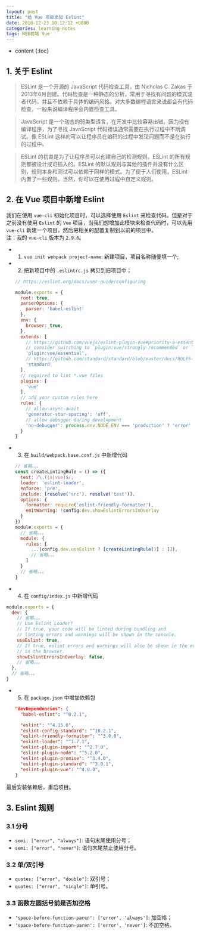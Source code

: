 ```yaml
---
layout: post
title: "给 Vue 项目添加 Eslint"
date: 2018-12-23 10:12:12 +0800
categories: learning-notes
tags: WEB前端 Vue
---
```

* content
{:toc}

## 1. 关于 Eslint

>ESLint 是一个开源的 JavaScript 代码检查工具，由 Nicholas C. Zakas 于2013年6月创建。代码检查是一种静态的分析，常用于寻找有问题的模式或者代码，并且不依赖于具体的编码风格。对大多数编程语言来说都会有代码检查，一般来说编译程序会内置检查工具。

>JavaScript 是一个动态的弱类型语言，在开发中比较容易出错。因为没有编译程序，为了寻找 JavaScript 代码错误通常需要在执行过程中不断调试。像 ESLint 这样的可以让程序员在编码的过程中发现问题而不是在执行的过程中。

>ESLint 的初衷是为了让程序员可以创建自己的检测规则。ESLint 的所有规则都被设计成可插入的。ESLint 的默认规则与其他的插件并没有什么区别，规则本身和测试可以依赖于同样的模式。为了便于人们使用，ESLint 内置了一些规则，当然，你可以在使用过程中自定义规则。

## 2. 在 Vue 项目中新增 Eslint

我们在使用 `vue-cli` 初始化项目时，可以选择使用 `Eslint` 来检查代码。但是对于之前没有使用 `Eslint` 的 `Vue` 项目，当我们想增加此模块来检查代码时，可以先用 `vue-cli` 新建一个项目，然后把相关的配置复制到以前的项目中。<br>
注：我的 `vue-cli` 版本为 `2.9.6`。

+ 1) `vue init webpack project-name`: 新建项目，项目名称随便填一个;
+ 2) 把新项目中的 `.eslintrc.js` 拷贝到旧项目中；
  ```js
  // https://eslint.org/docs/user-guide/configuring

  module.exports = {
    root: true,
    parserOptions: {
      parser: 'babel-eslint'
    },
    env: {
      browser: true,
    },
    extends: [
      // https://github.com/vuejs/eslint-plugin-vue#priority-a-essential-error-prevention
      // consider switching to `plugin:vue/strongly-recommended` or `plugin:vue/recommended` for stricter rules.
      'plugin:vue/essential', 
      // https://github.com/standard/standard/blob/master/docs/RULES-en.md
      'standard'
    ],
    // required to lint *.vue files
    plugins: [
      'vue'
    ],
    // add your custom rules here
    rules: {
      // allow async-await
      'generator-star-spacing': 'off',
      // allow debugger during development
      'no-debugger': process.env.NODE_ENV === 'production' ? 'error' : 'off'
    }
  }
  ```
+ 3) 在 `build/webpack.base.conf.js` 中新增代码
  ```js
  // 省略。。。
  const createLintingRule = () => ({
    test: /\.(js|vue)$/,
    loader: 'eslint-loader',
    enforce: 'pre',
    include: [resolve('src'), resolve('test')],
    options: {
      formatter: require('eslint-friendly-formatter'),
      emitWarning: !config.dev.showEslintErrorsInOverlay
    }
  })
  module.exports = {
    // 省略。。。
    module: {
      rules: [
        ...(config.dev.useEslint ? [createLintingRule()] : []),
        // 省略。。。
      ]
    }
    // 省略。。。
  }
  ```
+ 4) 在 `config/index.js` 中新增代码
```js
module.exports = {
  dev: {
    // 省略。。。
    // Use Eslint Loader?
    // If true, your code will be linted during bundling and
    // linting errors and warnings will be shown in the console.
    useEslint: true,
    // If true, eslint errors and warnings will also be shown in the error overlay
    // in the browser.
    showEslintErrorsInOverlay: false,
    // 省略。。。
  },
  // 省略。。。
}
```
+ 5) 在 `package.json` 中增加依赖包
  ```json
  "devDependencies": {
    "babel-eslint": "^8.2.1",

    "eslint": "^4.15.0",
    "eslint-config-standard": "^10.2.1",
    "eslint-friendly-formatter": "^3.0.0",
    "eslint-loader": "^1.7.1",
    "eslint-plugin-import": "^2.7.0",
    "eslint-plugin-node": "^5.2.0",
    "eslint-plugin-promise": "^3.4.0",
    "eslint-plugin-standard": "^3.0.1",
    "eslint-plugin-vue": "^4.0.0",
  }
  ```

最后安装依赖后，重启项目。

## 3. Eslint 规则

### 3.1 分号

+ `semi: ["error", "always"]`: 语句末尾使用分号；
+ `semi: ["error", "never"]`: 语句末尾禁止使用分号。

### 3.2 单/双引号

+ `quotes: ["error", "double"]`: 双引号；
+ `quotes: ["error", "single"]`: 单引号。

### 3.3 函数左圆括号前是否加空格

+ `'space-before-function-paren': ['error', 'always']`: 加空格；
+ `'space-before-function-paren': ['error', 'never']`: 不加空格。